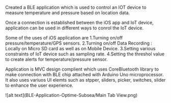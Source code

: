 Created a BLE application which is used to control an IOT device to measure temperature and pressure based on location data.

Once a connection is established between the iOS app and IoT device, application can be used in different ways to conrol the IoT device.

Some of the uses of iOS application are
1.Turning on/off pressure/temperature/GPS sensors.
2.Turning on/off Data Recording : Locally on Micro SD card as well as on Mobile Device.
3.Setting various constraints of IoT device such as sampling rate.
4.Setting the threshol value to create alerts for temperature/pressure sensor.

Application is MVC design complient which uses CoreBluetooth library to make connection with BLE chip attached with Arduino Uno microprocessor.
It also uses variuos UI elemts such as stpper, sliders, picker, switches, slider to enhance the user experience.

![alt text](BLE-Application-Optime-Subsea/Main Tab View.png)
